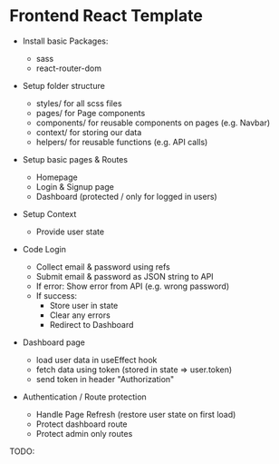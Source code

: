 # Frontend React Template

- Install basic Packages: 
  - sass
  - react-router-dom

- Setup folder structure
  - styles/ for all scss files
  - pages/ for Page components
  - components/ for reusable components on pages (e.g. Navbar)
  - context/ for storing our data
  - helpers/ for reusable functions (e.g. API calls)

- Setup basic pages & Routes
  - Homepage
  - Login & Signup page
  - Dashboard (protected / only for logged in users)

- Setup Context
  - Provide user state

- Code Login
  - Collect email & password using refs
  - Submit email & password as JSON string to API
  - If error: Show error from API (e.g. wrong password)
  - If success: 
    - Store user in state
    - Clear any errors
    - Redirect to Dashboard

- Dashboard page
  - load user data in useEffect hook
  - fetch data using token (stored in state => user.token)
  - send token in header "Authorization"

- Authentication / Route protection
  - Handle Page Refresh (restore user state on first load)
  - Protect dashboard route
  - Protect admin only routes

TODO: 

